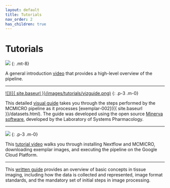 ```yaml
---
layout: default
title: Tutorials
nav_order: 2
has_children: true
---
```


# Tutorials

[![](https://img.youtube.com/vi/fnxBvgJQmtY/0.jpg)](https://www.youtube.com/watch?v=fnxBvgJQmtY)
{: .mt-8}

A general introduction [video](https://www.youtube.com/watch?v=fnxBvgJQmtY) that provides a high-level overview of the pipeline.

---

<div class="d-flex align-items-center" markdown="1">

[![]({{ site.baseurl }}/images/tutorials/vizguide.png)](pipeline-visual-guide.html)
{: .p-3 .m-0}

This detailed [visual guide](pipeline-visual-guide.html) takes you through the steps performed by the MCMICRO pipeline as it processes [exemplar-002]({{ site.baseurl }}/datasets.html). The guide was developed using the open source [Minerva software](https://www.cycif.org/software/minerva), developed by the Laboratory of Systems Pharmacology.

</div>

---

<div class="d-flex align-items-center" markdown="1">

[![](https://img.youtube.com/vi/tLWMe_uJY9A/0.jpg)](https://youtu.be/tLWMe_uJY9A)
{: .p-3 .m-0}

This [tutorial video](https://youtu.be/tLWMe_uJY9A) walks you through installing Nextflow and MCMICRO, downloading exemplar images, and executing the pipeline on the Google Cloud Platform.

</div>

---

This [written guide](basics.html) provides an overview of basic concepts in tissue imaging, including how the data is collected and represented, image format standards, and the mandatory set of initial steps in image processing.

